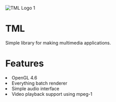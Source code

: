 ![TML Logo 1](https://user-images.githubusercontent.com/86045205/133000137-f816cbbe-f6e2-4598-952c-0958e440dc1d.png)
# TML
Simple library for making multimedia applications.

<h1>Features</h1>
<li>OpenGL 4.6</li>
<li>Everything batch renderer</li>
<li>Simple audio interface</li>
<li>Video playback support using mpeg-1</li>
